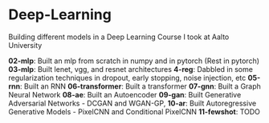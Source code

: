 # Deep-Learning
Building different models in a Deep Learning Course I took at Aalto University

**02-mlp**: Built an mlp from scratch in numpy and in pytorch
(Rest in pytorch)
**03-mlp**: Built lenet, vgg, and resnet architectures
**4-reg**: Dabbled in some regularization techniques in dropout, early stopping, noise injection, etc
**05-rnn**: Built an RNN
**06-transformer**: Built a transformer
**07-gnn**: Built a Graph Neural Network
**08-ae**: Built an Autoencoder
**09-gan**: Built Generative Adversarial Networks - DCGAN and WGAN-GP, 
**10-ar**: Built Autoregressive Generative Models - PixelCNN and Conditional PixelCNN
**11-fewshot**: TODO

